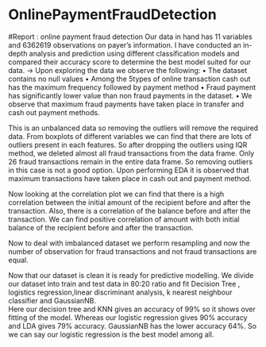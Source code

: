 # OnlinePaymentFraudDetection
#Report : online payment fraud detection
Our data in hand has 11 variables and 6362619 observations on payer’s information. 
I have conducted an in-depth analysis and prediction using different classification models and compared their accuracy score to determine the best model suited for our data. 
-> Upon exploring the data we observe the following: 
•	The dataset contains no null values
•	Among the 5types of online transaction cash out has the maximum frequency followed by payment method
•	Fraud payment has significantly lower value than non fraud payments in the dataset. 
•	We observe that maximum fraud payments have taken place in transfer and cash out payment methods. 

This is an unbalanced data so removing the outliers will remove the required data. From boxplots of different variables we can find that there are lots of outliers present in each features. So after dropping the outliers using IQR method, we deleted almost all fraud transactions from the data frame. Only 26 fraud transactions remain in the entire data frame. So removing outliers in this case is not a good option. Upon performing EDA it is observed that maximum transactions have taken place in cash out and payment method. 

Now looking at the correlation plot we can find that there is a high correlation between the initial amount of the recipient before and after the transaction. Also, there is a correlation of the balance before and after the transaction. We can find positive correlation of amount with both initial balance of the recipient before and after the transaction.

Now to deal with imbalanced dataset we perform resampling and now the number of observation for fraud transactions and not fraud transactions are equal. 

Now that our dataset is clean it is ready for predictive modelling. We divide our dataset into train and test data in 80:20 ratio and fit Decision Tree , logistics regression,linear discriminant analysis, k nearest neighbour classifier and GaussianNB.  
Here our decision tree and KNN gives an accuracy of 99% so it shows over fitting of the model. Whereas our logistic regression gives 90% accuracy and LDA gives 79% accuracy. GaussianNB has the lower accuracy 64%. So we can say our logistic regression is the best model among all.  
	
